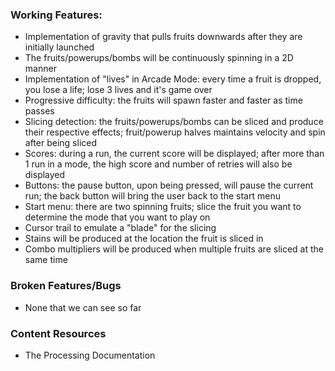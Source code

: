 ### Working Features:
- Implementation of gravity that pulls fruits downwards after they are initially launched
- The fruits/powerups/bombs will be continuously spinning in a 2D manner
- Implementation of "lives" in Arcade Mode: every time a fruit is dropped, you lose a life; lose 3 lives and it's game over
- Progressive difficulty: the fruits will spawn faster and faster as time passes
- Slicing detection: the fruits/powerups/bombs can be sliced and produce their respective effects; fruit/powerup halves maintains velocity and spin after being sliced
- Scores: during a run, the current score will be displayed; after more than 1 run in a mode, the high score and number of retries will also be displayed
- Buttons: the pause button, upon being pressed, will pause the current run; the back button will bring the user back to the start menu
- Start menu: there are two spinning fruits; slice the fruit you want to determine the mode that you want to play on
- Cursor trail to emulate a "blade" for the slicing
- Stains will be produced at the location the fruit is sliced in
- Combo multipliers will be produced when multiple fruits are sliced at the same time

### Broken Features/Bugs
- None that we can see so far

### Content Resources
- The Processing Documentation
